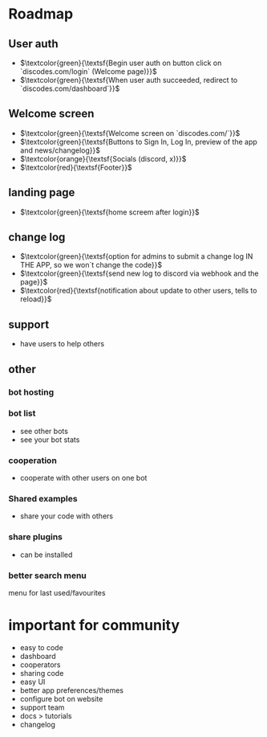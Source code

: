 # Roadmap
## User auth
 - $\textcolor{green}{\textsf{Begin user auth on button click on `discodes.com/login` (Welcome page)}}$ 
 - $\textcolor{green}{\textsf{When user auth succeeded, redirect to `discodes.com/dashboard`}}$ 
## Welcome screen
 - $\textcolor{green}{\textsf{Welcome screen on `discodes.com/`}}$ 
 - $\textcolor{green}{\textsf{Buttons to Sign In, Log In, preview of the app and news/changelog}}$ 
 - $\textcolor{orange}{\textsf{Socials (discord, x)}}$ 
 - $\textcolor{red}{\textsf{Footer}}$ 

## landing page
 - $\textcolor{green}{\textsf{home screem after login}}$ 

 ## change log
 - $\textcolor{green}{\textsf{option for admins to submit a change log IN THE APP, so we won´t change the code}}$ 
 - $\textcolor{green}{\textsf{send new log to discord via webhook and the page}}$ 
 - $\textcolor{red}{\textsf{notification about update to other users, tells to reload}}$ 

## support
- have users to help others

## other

### bot hosting

### bot list
- see other bots
- see your bot stats

### cooperation
- cooperate with other users on one bot

### Shared examples
- share your code with others

### share plugins
- can be installed

### better search menu
menu for last used/favourites


# important for community
- easy to code
- dashboard
- cooperators
- sharing code
- easy UI
- better app preferences/themes
- configure bot on website
- support team
- docs > tutorials
- changelog